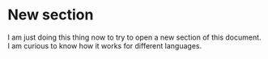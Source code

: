 # New section

I am just doing this thing now to try to open a new section of this document. I am curious to know how it works for different languages.

